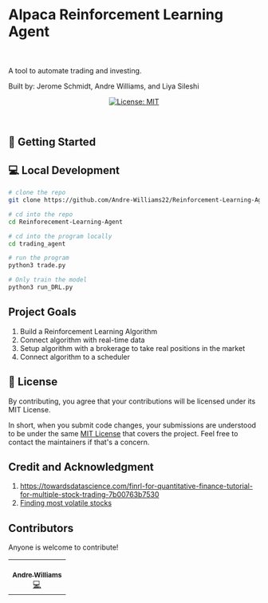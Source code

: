 <p align="center">
<h1>Alpaca Reinforcement Learning Agent </h1>
<br>
<br>
A tool to automate trading and investing.

Built by: Jerome Schmidt, Andre Williams, and Liya Sileshi
</p>
<p align="center">
  <a href="#" target="_blank">
    <img alt="License: MIT" src="https://img.shields.io/badge/License-MIT-yellow.svg" />
  </a>
</p>
<br>

## 🚀 Getting Started


## 💻 Local Development

```bash
# clone the repo
git clone https://github.com/Andre-Williams22/Reinforcement-Learning-Agent
```
```bash
# cd into the repo
cd Reinforecement-Learning-Agent
```
```bash
# cd into the program locally
cd trading_agent
```
```bash
# run the program
python3 trade.py
```
```bash
# Only train the model
python3 run_DRL.py
```

## Project Goals
1. Build a Reinforcement Learning Algorithm
2. Connect algorithm with real-time data
3. Setup algorithm with a brokerage to take real positions in the market
4. Connect algorithm to a scheduler


## 📝 License

By contributing, you agree that your contributions will be licensed under its MIT License.

In short, when you submit code changes, your submissions are understood to be under the same [MIT License](http://choosealicense.com/licenses/mit/) that covers the project. Feel free to contact the maintainers if that's a concern.

## Credit and Acknowledgment

1. https://towardsdatascience.com/finrl-for-quantitative-finance-tutorial-for-multiple-stock-trading-7b00763b7530
1. [Finding most volatile stocks](https://towardsdatascience.com/find-the-highest-moving-hidden-stocks-of-the-day-with-python-aab0d7bfe5ff)


## Contributors

Anyone is welcome to contribute!

<table>
  <tr>
    <td align="center"><a href="https://github.com/Andre-Williams22"><br /><sub><b>Andre Williams</b></sub></a><br /><a href="https://github.com/Andre-Williams22/msconsole/commits?author=Andre-Williams22" title="Code">💻</a></td>

  </tr>
